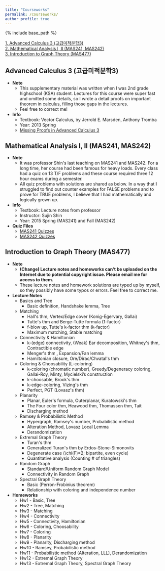 ```yaml
---
title: "Courseworks"
permalink: /courseworks/
author_profile: true
---
```


{% include base_path %}



[1. Advanced Calculus 3 (고급미적분학3)](#advanced-calculus-3-고급미적분학3)  
[2. Mathematical Analysis I, II (MAS241, MAS242)](#mathematical-analysis-i-ii-mas241-mas242)  
[3. Introduction to Graph Theory (MAS477)](#introduction-to-graph-theory-mas477)



## Advanced Calculus 3 (고급미적분학3)
* __Note__
	* This supplementary material was written when I was 2nd grade highschool (KSA) student. Lectures for this course were super fast and omitted some details, so I wrote a detail proofs on important theorem in calculus, filling those gaps in the lectures.
	* Feel free to correct me!
* __Info__
	* Textbook: Vector Calculus, by Jerrold E. Marsden, Anthony Tromba
	* Year: 2013 Spring  
	* [Missing Proofs in Advanced Calculus 3](https://drive.google.com/open?id=0B6xP1i3eFA8EWW9EeUxIaENOYWM)


## Mathematical Analysis I, II (MAS241, MAS242)
* __Note__
	* It was professor Shin's last teaching on MAS241 and MAS242. For a long time, her course had been famous for heavy loads. Every class had a quiz on 13 T/F problems and these course required three 12 hour exams during a semester.
	* All quiz problems with solutions are shared as below. In a way that I struggled to find out counter examples for FALSE problems and to prove for TRUE problems, I believe that I had mathematically and logically grown up.
* __Info__
	* Textbook: Lecture notes from professor
	* Instructor: Sujin Shin
	* Year: 2015 Spring (MAS241) and Fall (MAS242)
* __Quiz Files__
	* [MAS241 Quizzes](https://drive.google.com/open?id=1H2agkjCyzAImnoluNovdxrOkCA0ncLqO)
	* [MAS242 Quizzes](https://drive.google.com/open?id=1lGLGbAUIHCcNNQQkWO0L8L3tPpvNNlVD)


## Introduction to Graph Theory (MAS477)
* __Note__
	* __(Change) Lecture notes and homeworks can't be uploaded on the Internet due to potential copyright issue. Please email me for access to them.__
	* These lecture notes and homework solutions are typed up by myself, so they possibly have some typos or errors. Feel free to correct me.
* __Lecture Notes__
	* Basics and Tree
		* Basic definition, Handshake lemma, Tree
	* Matching
		* Hall's thm, Vertex/Edge cover (Konig-Egervary, Gallai)
		* Tutte's thm and Berge-Tutte formula (1-factor)
		* f-blow up, Tutte's k-factor thm (k-factor)
		* Maximum matching, Stable matching
	* Connectivity & Hamiltonian
		* k-(edge) connectivity, (Weak) Ear decomposition, Whitney's thm, Contractible edge
		* Menger's thm , Expansion/Fan lemma
		* Hamiltonian closure, Ore/Dirac/Chvatal's thm
	* Coloring & Choosability (L-coloring)
		* k-coloring (chromatic number), Greedy/Degeneracy coloring, Gallai-Roy, Minty, Mycielski’s construction
		* k-choosable, Brook's thm
		* k-edge-coloring, Vizing's thm
		* Perfect, PGT (Lovasz's thm)
	* Planarity
		* Planar, Euler's formula, Outerplanar, Kuratowski's thm
		* The Four color thm, Heawood thm, Thomassen thm, Tait
		* Discharging method
	* Ramsey & Probabilistic Method
		* Hypergraph, Ramsey's number, Probabilistic method
		* Alteration Method, Lovasz Local Lemma
		* Derandomization
	* Extremal Graph Theory
		* Turan's thm
		* Generalized Turan's thm by Erdos-Stone-Simonovits
		* Degenerate case (\chi(F)=2; bipartite, even cycle)
		* Quantitative analysis (Counting # of triangles)
	* Random Graph
		* Standard/Uniform Random Graph Model
		* Connectivity in Random Graph
	* Spectral Graph Theory
		* Basic (Perron-Frobinius theorem)
		* Relationship with coloring and independence number
* __Homeworks__
	* Hw1 - Basic, Tree
	* Hw2 - Tree, Matching
	* Hw3 - Matching
	* Hw4 - Connectivity
	* Hw5 - Connectivity, Hamiltonian
	* Hw6 - Coloring, Choosability
	* Hw7 - Coloring
	* Hw8 - Planarity
	* Hw9 - Planarity, Discharging method
	* Hw10 - Ramsey, Probabilistic method
	* Hw11 - Probabilistic method (Alteration, LLL), Derandomization
	* Hw12 - Extremal Graph Theory
	* Hw13 - Extremal Graph Theory, Spectral Graph Theory







